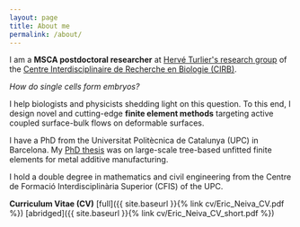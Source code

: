 ```yaml
---
layout: page
title: About me
permalink: /about/
---
```


I am a **MSCA postdoctoral researcher** at [Hervé Turlier's research group](https://www.turlierlab.com/) of the [Centre Interdisciplinaire de Recherche en Biologie (CIRB)](https://www.college-de-france.fr/site/en-cirb/index.htm).

*How do single cells form embryos?*

I help biologists and physicists shedding light on this question. To this end, I design novel and cutting-edge **finite element methods** targeting active coupled surface-bulk flows on deformable surfaces.

I have a PhD from the Universitat Politècnica de Catalunya (UPC) in Barcelona. My [PhD thesis](https://upcommons.upc.edu/handle/2117/330735) was on large-scale tree-based unfitted finite elements for metal additive manufacturing.

I hold a double degree in mathematics and civil engineering from the Centre de Formació Interdisciplinària Superior (CFIS) of the UPC.

**Curriculum Vitae (CV)** [full]({{ site.baseurl }}{% link cv/Eric_Neiva_CV.pdf %}) [abridged]({{ site.baseurl }}{% link cv/Eric_Neiva_CV_short.pdf %})